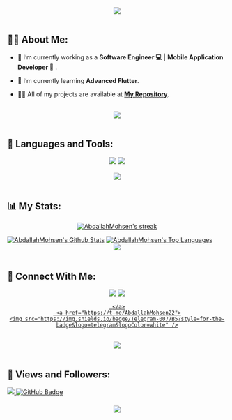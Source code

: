 <div align="center">
    <img src="https://readme-typing-svg.herokuapp.com/?font=Righteous&size=35&center=true&vCenter=true&width=500&height=70&duration=4000&lines=Hi+There!+👋;+I'm+Abdallah+Mohsen!+😎;" />
</div>

<br>

## 🙋‍♂️ About Me:

- 🔭 I’m currently working as a **Software Engineer 💻** | **Mobile Application Developer 📱** .

- 🌱 I’m currently learning **Advanced Flutter**.

- 👨‍💻 All of my projects are available at **[My Repository](https://github.com/AbdallahMohsen22?tab=repositories)**.

<br>
<div align="center">
    <img src="https://user-images.githubusercontent.com/73097560/115834477-dbab4500-a447-11eb-908a-139a6edaec5c.gif" />
</div>
<br>

## 🚀 Languages and Tools:
<div align="center">
    <img src="https://skillicons.dev/icons?i=flutter,dart,firebase,cpp,java,python" />
    <img src="https://skillicons.dev/icons?i=github,androidstudio,vscode,figma,postman" /><br>
</div>

<br>
<div align="center">
    <img src="https://user-images.githubusercontent.com/73097560/115834477-dbab4500-a447-11eb-908a-139a6edaec5c.gif" />
</div>
<br>

## 📊 My Stats:

<p align="center">
    <a href="https://github.com/AmmarAgeeza/github-readme-streak-stats">
        <img title="🔥 Get streak stats for your profile at git.io/streak-stats" alt="AbdallahMohsen's streak" src="https://github-readme-streak-stats.herokuapp.com/?user=AbdallahMohsen22&theme=black-ice&hide_border=true&stroke=0000&background=060A0CD0"/>
    </a>
</p>
<a href="https://github.com/AbdallahMohsen/github-readme-stats"><img alt="AbdallahMohsen's Github Stats" src="https://github-readme-stats.vercel.app/api?username=AbdallahMohsen22&show_icons=true&count_private=true&theme=react&hide_border=true&bg_color=0D1117" /></a>
<a href="https://github.com/AbdallahMohsen/github-readme-stats"><img alt="AbdallahMohsen's Top Languages" src="https://github-readme-stats.vercel.app/api/top-langs/?username=AbdallahMohsen22&langs_count=8&count_private=true&layout=compact&theme=react&hide_border=true&bg_color=0D1117" /></a>

<br>
<div align="center">
    <img src="https://user-images.githubusercontent.com/73097560/115834477-dbab4500-a447-11eb-908a-139a6edaec5c.gif" />
</div>
<br>

## 🤝 Connect With Me:

<div align="center">
    <a href="https://www.linkedin.com/in/abdallah-mohsen-3016ba1ab" target="_blank">
        <img src="https://img.shields.io/badge/LinkedIn-0077B5?style=for-the-badge&logo=linkedin&logoColor=white" target="_blank" />

  <a href="mailto:abdallahmohsen144@gmail.com">
    <img src="https://img.shields.io/badge/Gmail-333333?style=for-the-badge&logo=gmail&logoColor=red" />

     </a>
     <a href="https://t.me/AbdallahMohsen22">
    <img src="https://img.shields.io/badge/Telegram-0077B5?style=for-the-badge&logo=telegram&logoColor=white" />
  </a>
</div>

<br>
<div align="center">
    <img src="https://user-images.githubusercontent.com/73097560/115834477-dbab4500-a447-11eb-908a-139a6edaec5c.gif" />
</div>
<br>

## 💜 Views and Followers:

<a href="https://github.com/AbdallahMohsen22/github-profile-views-counter">
    <img src="https://komarev.com/ghpvc/?username=AbdallahMohsen22">
</a>
<a href="https://github.com/AbdallahMohsen22?tab=followers"><img src="https://img.shields.io/github/followers/AbdallahMohsen22?label=Followers&style=social" alt="GitHub Badge"></a>
<h3 align="center">
    <img src="https://readme-typing-svg.herokuapp.com/?font=Righteous&size=25&center=true&vCenter=true&width=500&height=70&duration=4000&lines=Thanks+for+visiting!+❤️;+Shoot+me+a+message+on+Linkedin!;I'm+Long+Life+Learner">
</h3>

<br/>
